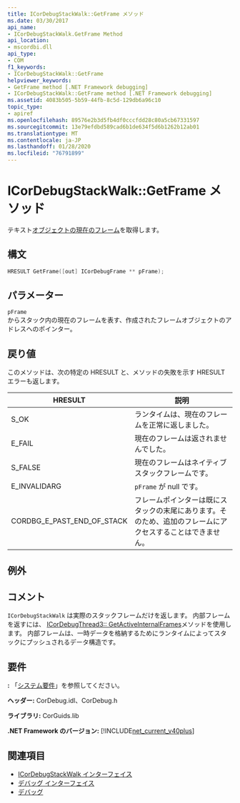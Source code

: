 ```yaml
---
title: ICorDebugStackWalk::GetFrame メソッド
ms.date: 03/30/2017
api_name:
- ICorDebugStackWalk.GetFrame Method
api_location:
- mscordbi.dll
api_type:
- COM
f1_keywords:
- ICorDebugStackWalk::GetFrame
helpviewer_keywords:
- GetFrame method [.NET Framework debugging]
- ICorDebugStackWalk::GetFrame method [.NET Framework debugging]
ms.assetid: 4083b505-5b59-44fb-8c5d-129db6a96c10
topic_type:
- apiref
ms.openlocfilehash: 89576e2b3d5fb4df0cccfdd28c80a5cb67331597
ms.sourcegitcommit: 13e79efdbd589cad6b1de634f5d6b1262b12ab01
ms.translationtype: MT
ms.contentlocale: ja-JP
ms.lasthandoff: 01/28/2020
ms.locfileid: "76791899"
---
```

# <a name="icordebugstackwalkgetframe-method"></a>ICorDebugStackWalk::GetFrame メソッド
テキスト[オブジェクトの現在のフレーム](icordebugstackwalk-interface.md)を取得します。  
  
## <a name="syntax"></a>構文  
  
```cpp  
HRESULT GetFrame([out] ICorDebugFrame ** pFrame);  
```  
  
## <a name="parameters"></a>パラメーター  
 `pFrame`  
 からスタック内の現在のフレームを表す、作成されたフレームオブジェクトのアドレスへのポインター。  
  
## <a name="return-value"></a>戻り値  
 このメソッドは、次の特定の HRESULT と、メソッドの失敗を示す HRESULT エラーも返します。  
  
|HRESULT|説明|  
|-------------|-----------------|  
|S_OK|ランタイムは、現在のフレームを正常に返しました。|  
|E_FAIL|現在のフレームは返されませんでした。|  
|S_FALSE|現在のフレームはネイティブスタックフレームです。|  
|E_INVALIDARG|`pFrame` が null です。|  
|CORDBG_E_PAST_END_OF_STACK|フレームポインターは既にスタックの末尾にあります。そのため、追加のフレームにアクセスすることはできません。|  
  
## <a name="exceptions"></a>例外  
  
## <a name="remarks"></a>コメント  
 `ICorDebugStackWalk` は実際のスタックフレームだけを返します。 内部フレームを返すには、 [ICorDebugThread3:: GetActiveInternalFrames](icordebugthread3-getactiveinternalframes-method.md)メソッドを使用します。 内部フレームは、一時データを格納するためにランタイムによってスタックにプッシュされるデータ構造です。  
  
## <a name="requirements"></a>要件  
 **:** 「[システム要件](../../../../docs/framework/get-started/system-requirements.md)」を参照してください。  
  
 **ヘッダー:** CorDebug.idl、CorDebug.h  
  
 **ライブラリ:** CorGuids.lib  
  
 **.NET Framework のバージョン:** [!INCLUDE[net_current_v40plus](../../../../includes/net-current-v40plus-md.md)]  
  
## <a name="see-also"></a>関連項目

- [ICorDebugStackWalk インターフェイス](icordebugstackwalk-interface.md)
- [デバッグ インターフェイス](debugging-interfaces.md)
- [デバッグ](index.md)
